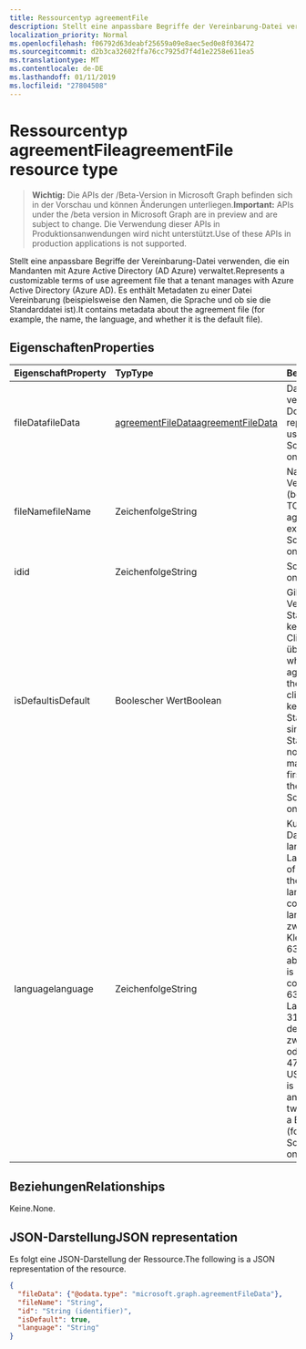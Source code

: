 ```yaml
---
title: Ressourcentyp agreementFile
description: Stellt eine anpassbare Begriffe der Vereinbarung-Datei verwenden, die ein Mandanten mit Azure Active Directory (AD Azure) verwaltet. Es enthält Metadaten zu einer Datei Vereinbarung (beispielsweise den Namen, die Sprache und ob sie die Standarddatei ist).
localization_priority: Normal
ms.openlocfilehash: f06792d63deabf25659a09e8aec5ed0e8f036472
ms.sourcegitcommit: d2b3ca32602ffa76cc7925d7f4d1e2258e611ea5
ms.translationtype: MT
ms.contentlocale: de-DE
ms.lasthandoff: 01/11/2019
ms.locfileid: "27804508"
---
```

# <a name="agreementfile-resource-type"></a><span data-ttu-id="ba49d-104">Ressourcentyp agreementFile</span><span class="sxs-lookup"><span data-stu-id="ba49d-104">agreementFile resource type</span></span>

> <span data-ttu-id="ba49d-105">**Wichtig:** Die APIs der /Beta-Version in Microsoft Graph befinden sich in der Vorschau und können Änderungen unterliegen.</span><span class="sxs-lookup"><span data-stu-id="ba49d-105">**Important:** APIs under the /beta version in Microsoft Graph are in preview and are subject to change.</span></span> <span data-ttu-id="ba49d-106">Die Verwendung dieser APIs in Produktionsanwendungen wird nicht unterstützt.</span><span class="sxs-lookup"><span data-stu-id="ba49d-106">Use of these APIs in production applications is not supported.</span></span>

<span data-ttu-id="ba49d-107">Stellt eine anpassbare Begriffe der Vereinbarung-Datei verwenden, die ein Mandanten mit Azure Active Directory (AD Azure) verwaltet.</span><span class="sxs-lookup"><span data-stu-id="ba49d-107">Represents a customizable terms of use agreement file that a tenant manages with Azure Active Directory (Azure AD).</span></span> <span data-ttu-id="ba49d-108">Es enthält Metadaten zu einer Datei Vereinbarung (beispielsweise den Namen, die Sprache und ob sie die Standarddatei ist).</span><span class="sxs-lookup"><span data-stu-id="ba49d-108">It contains metadata about the agreement file (for example, the name, the language, and whether it is the default file).</span></span>

<!--
## Methods

| Method       | Return Type | Description |
|:-------------|:------------|:------------|
| [Get agreementFile](../api/agreementfile-get.md) | [agreementFile](agreementfile.md) | Read properties and relationships of an **agreementFile** object. |
| [Update](../api/agreementfile-update.md) | [agreementFile](agreementfile.md) | Update an **agreementFile** object. |
| [Delete](../api/agreementfile-delete.md) | None | Delete an **agreementFile** object. |
-->

## <a name="properties"></a><span data-ttu-id="ba49d-109">Eigenschaften</span><span class="sxs-lookup"><span data-stu-id="ba49d-109">Properties</span></span>
| <span data-ttu-id="ba49d-110">Eigenschaft</span><span class="sxs-lookup"><span data-stu-id="ba49d-110">Property</span></span>     | <span data-ttu-id="ba49d-111">Typ</span><span class="sxs-lookup"><span data-stu-id="ba49d-111">Type</span></span>        | <span data-ttu-id="ba49d-112">Beschreibung</span><span class="sxs-lookup"><span data-stu-id="ba49d-112">Description</span></span> |
|:-------------|:------------|:------------|
|<span data-ttu-id="ba49d-113">fileData</span><span class="sxs-lookup"><span data-stu-id="ba49d-113">fileData</span></span>|[<span data-ttu-id="ba49d-114">agreementFileData</span><span class="sxs-lookup"><span data-stu-id="ba49d-114">agreementFileData</span></span>](agreementfiledata.md)|<span data-ttu-id="ba49d-115">Daten, die die Begriffe verwenden PDF-Dokument darstellt.</span><span class="sxs-lookup"><span data-stu-id="ba49d-115">Data representing the terms of use PDF document.</span></span> <span data-ttu-id="ba49d-116">Schreibgeschützt.</span><span class="sxs-lookup"><span data-stu-id="ba49d-116">Read-only.</span></span>|
|<span data-ttu-id="ba49d-117">fileName</span><span class="sxs-lookup"><span data-stu-id="ba49d-117">fileName</span></span>|<span data-ttu-id="ba49d-118">Zeichenfolge</span><span class="sxs-lookup"><span data-stu-id="ba49d-118">String</span></span>|<span data-ttu-id="ba49d-119">Name der Datei Vereinbarung (beispielsweise TOU.pdf).</span><span class="sxs-lookup"><span data-stu-id="ba49d-119">Name of the agreement file (for example, TOU.pdf).</span></span> <span data-ttu-id="ba49d-120">Schreibgeschützt.</span><span class="sxs-lookup"><span data-stu-id="ba49d-120">Read-only.</span></span>|
|<span data-ttu-id="ba49d-121">id</span><span class="sxs-lookup"><span data-stu-id="ba49d-121">id</span></span>|<span data-ttu-id="ba49d-122">Zeichenfolge</span><span class="sxs-lookup"><span data-stu-id="ba49d-122">String</span></span>|<span data-ttu-id="ba49d-123">Schreibgeschützt.</span><span class="sxs-lookup"><span data-stu-id="ba49d-123">Read-only.</span></span>|
|<span data-ttu-id="ba49d-124">isDefault</span><span class="sxs-lookup"><span data-stu-id="ba49d-124">isDefault</span></span>|<span data-ttu-id="ba49d-125">Boolescher Wert</span><span class="sxs-lookup"><span data-stu-id="ba49d-125">Boolean</span></span>|<span data-ttu-id="ba49d-126">Gibt an, ob dies Vereinbarung Standarddatei ist, wenn keiner der Kulturen die Client-Vorgabe übereinstimmt.</span><span class="sxs-lookup"><span data-stu-id="ba49d-126">Indicates whether this is the default agreement file if none of the cultures matches the client preference.</span></span> <span data-ttu-id="ba49d-127">Wenn keine der Dateien als Standard gekennzeichnet sind, wird der ersten als Standard behandelt.</span><span class="sxs-lookup"><span data-stu-id="ba49d-127">If none of the files are marked as default, the first one will be treated as the default.</span></span> <span data-ttu-id="ba49d-128">Schreibgeschützt.</span><span class="sxs-lookup"><span data-stu-id="ba49d-128">Read-only.</span></span>|
|<span data-ttu-id="ba49d-129">language</span><span class="sxs-lookup"><span data-stu-id="ba49d-129">language</span></span>|<span data-ttu-id="ba49d-130">Zeichenfolge</span><span class="sxs-lookup"><span data-stu-id="ba49d-130">String</span></span>|<span data-ttu-id="ba49d-131">Kultur der Vereinbarung Datei im Format languagecode2-Land/regioncode2.</span><span class="sxs-lookup"><span data-stu-id="ba49d-131">Culture of the agreement file in the format languagecode2-country/regioncode2.</span></span> <span data-ttu-id="ba49d-132">languagecode2 ist eine zwei-Code aus Kleinbuchstaben ISO 639-1 abgeleitet.</span><span class="sxs-lookup"><span data-stu-id="ba49d-132">languagecode2 is a lowercase two-letter code derived from ISO 639-1.</span></span> <span data-ttu-id="ba49d-133">Land/regioncode2 ISO 3166 abgeleitet ist und in der Regel besteht aus zwei Großbuchstaben oder ein Sprachtag BCP 47 (z. B. En-US).</span><span class="sxs-lookup"><span data-stu-id="ba49d-133">country/regioncode2 is derived from ISO 3166 and usually consists of two uppercase letters, or a BCP-47 language tag (for example, en-US).</span></span> <span data-ttu-id="ba49d-134">Schreibgeschützt.</span><span class="sxs-lookup"><span data-stu-id="ba49d-134">Read-only.</span></span>|

## <a name="relationships"></a><span data-ttu-id="ba49d-135">Beziehungen</span><span class="sxs-lookup"><span data-stu-id="ba49d-135">Relationships</span></span>
<span data-ttu-id="ba49d-136">Keine.</span><span class="sxs-lookup"><span data-stu-id="ba49d-136">None.</span></span>


## <a name="json-representation"></a><span data-ttu-id="ba49d-137">JSON-Darstellung</span><span class="sxs-lookup"><span data-stu-id="ba49d-137">JSON representation</span></span>

<span data-ttu-id="ba49d-138">Es folgt eine JSON-Darstellung der Ressource.</span><span class="sxs-lookup"><span data-stu-id="ba49d-138">The following is a JSON representation of the resource.</span></span>

<!-- {
  "blockType": "resource",
  "optionalProperties": [

  ],
  "@odata.type": "microsoft.graph.agreementFile"
}-->

```json
{
  "fileData": {"@odata.type": "microsoft.graph.agreementFileData"},
  "fileName": "String",
  "id": "String (identifier)",
  "isDefault": true,
  "language": "String"
}

```

<!-- uuid: 8fcb5dbc-d5aa-4681-8e31-b001d5168d79
2015-10-25 14:57:30 UTC -->
<!-- {
  "type": "#page.annotation",
  "description": "agreementFile resource",
  "keywords": "",
  "section": "documentation",
  "tocPath": ""
}-->
